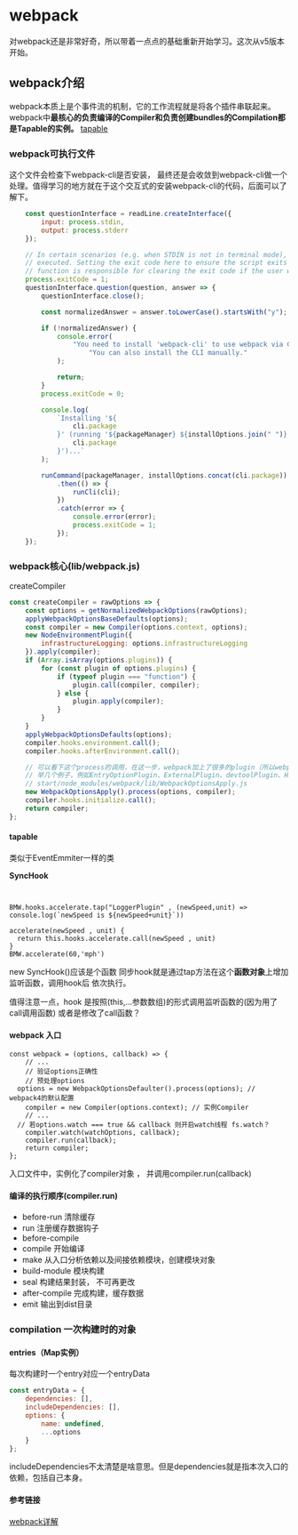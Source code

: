 # webpack

对webpack还是非常好奇，所以带着一点点的基础重新开始学习。这次从v5版本开始。

## webpack介绍
webpack本质上是个事件流的机制，它的工作流程就是将各个插件串联起来。
webpack中**最核心的负责编译的Compiler和负责创建bundles的Compilation都是Tapable的实例。**
[tapable](https://github.com/webpack/tapable)


### webpack可执行文件

这个文件会检查下webpack-cli是否安装， 最终还是会收敛到webpack-cli做一个处理。值得学习的地方就在于这个交互式的安装webpack-cli的代码，后面可以了解下。

```js
	const questionInterface = readLine.createInterface({
		input: process.stdin,
		output: process.stderr
	});

	// In certain scenarios (e.g. when STDIN is not in terminal mode), the callback function will not be
	// executed. Setting the exit code here to ensure the script exits correctly in those cases. The callback
	// function is responsible for clearing the exit code if the user wishes to install webpack-cli.
	process.exitCode = 1;
	questionInterface.question(question, answer => {
		questionInterface.close();

		const normalizedAnswer = answer.toLowerCase().startsWith("y");

		if (!normalizedAnswer) {
			console.error(
				"You need to install 'webpack-cli' to use webpack via CLI.\n" +
					"You can also install the CLI manually."
			);

			return;
		}
		process.exitCode = 0;

		console.log(
			`Installing '${
				cli.package
			}' (running '${packageManager} ${installOptions.join(" ")} ${
				cli.package
			}')...`
		);

		runCommand(packageManager, installOptions.concat(cli.package))
			.then(() => {
				runCli(cli);
			})
			.catch(error => {
				console.error(error);
				process.exitCode = 1;
			});
	});
```


### webpack核心(lib/webpack.js)


createCompiler
```js
const createCompiler = rawOptions => {
	const options = getNormalizedWebpackOptions(rawOptions);
	applyWebpackOptionsBaseDefaults(options);
	const compiler = new Compiler(options.context, options);
	new NodeEnvironmentPlugin({
		infrastructureLogging: options.infrastructureLogging
	}).apply(compiler);
	if (Array.isArray(options.plugins)) {
		for (const plugin of options.plugins) {
			if (typeof plugin === "function") {
				plugin.call(compiler, compiler);
			} else {
				plugin.apply(compiler);
			}
		}
	}
	applyWebpackOptionsDefaults(options);
	compiler.hooks.environment.call();
	compiler.hooks.afterEnvironment.call();

	// 可以看下这个process的调用，在这一步，webpack加上了很多的plugin（所以webpack这个架构是非常灵活的）
	// 举几个例子，例如EntryOptionPlugin、ExternalPlugin、devtoolPlugin、HarmonyModulesPlugin、SplitChunksPlugin
	// start/node_modules/webpack/lib/WebpackOptionsApply.js
	new WebpackOptionsApply().process(options, compiler);
	compiler.hooks.initialize.call();
	return compiler;
};
```


#### tapable

类似于EventEmmiter一样的类

**SyncHook**

```


BMW.hooks.accelerate.tap("LoggerPlugin" , (newSpeed,unit) => console.log(`newSpeed is ${newSpeed+unit}`))

accelerate(newSpeed , unit) {
  return this.hooks.accelerate.call(newSpeed , unit)
}
BMW.accelerate(60,'mph')
```
new SyncHook()应该是个函数
同步hook就是通过tap方法在这个**函数对象**上增加监听函数，调用hook后 依次执行。

值得注意一点，hook 是按照(this,...参数数组)的形式调用监听函数的(因为用了call调用函数) 或者是修改了call函数？


#### webpack 入口

```
const webpack = (options, callback) => {
    // ...
    // 验证options正确性
    // 预处理options
  options = new WebpackOptionsDefaulter().process(options); // webpack4的默认配置
	compiler = new Compiler(options.context); // 实例Compiler
	// ...
  // 若options.watch === true && callback 则开启watch线程 fs.watch？
	compiler.watch(watchOptions, callback);
	compiler.run(callback);
	return compiler;
};

```

入口文件中，实例化了compiler对象 ， 并调用compiler.run(callback)


#### 编译的执行顺序(compiler.run)
* before-run 清除缓存
* run 注册缓存数据钩子
* before-compile
* compile 开始编译
* make 从入口分析依赖以及间接依赖模块，创建模块对象
* build-module 模块构建
* seal 构建结果封装， 不可再更改
* after-compile 完成构建，缓存数据
* emit 输出到dist目录


### compilation 一次构建时的对象

#### entries（Map实例）

每次构建时一个entry对应一个entryData
```js
const entryData = {
	dependencies: [],
	includeDependencies: [],
	options: {
		name: undefined,
		...options
	}
};
```

includeDependencies不太清楚是啥意思。但是dependencies就是指本次入口的依赖，包括自己本身。

#### 参考链接

[webpack详解](https://juejin.im/post/5aa3d2056fb9a028c36868aa)